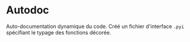 # Autodoc

Auto-documentation dynamique du code. Créé un fichier d'interface `.pyi` spécifiant le typage des fonctions décorée.
